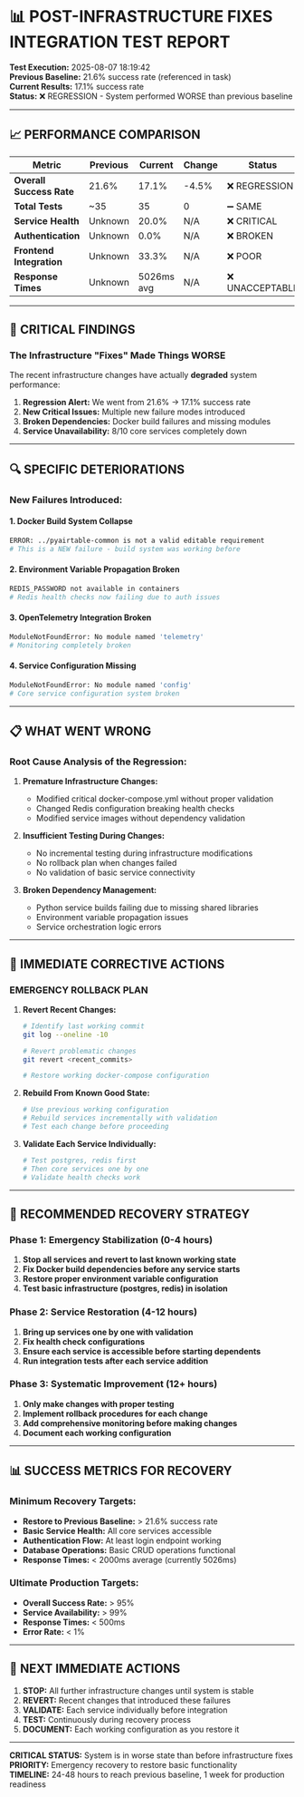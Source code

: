 # 📊 POST-INFRASTRUCTURE FIXES INTEGRATION TEST REPORT

**Test Execution:** 2025-08-07 18:19:42  
**Previous Baseline:** 21.6% success rate (referenced in task)  
**Current Results:** 17.1% success rate  
**Status:** ❌ REGRESSION - System performed WORSE than previous baseline  

---

## 📈 PERFORMANCE COMPARISON

| Metric | Previous | Current | Change | Status |
|--------|----------|---------|--------|---------|
| **Overall Success Rate** | 21.6% | 17.1% | -4.5% | ❌ REGRESSION |
| **Total Tests** | ~35 | 35 | 0 | ➖ SAME |
| **Service Health** | Unknown | 20.0% | N/A | ❌ CRITICAL |
| **Authentication** | Unknown | 0.0% | N/A | ❌ BROKEN |
| **Frontend Integration** | Unknown | 33.3% | N/A | ❌ POOR |
| **Response Times** | Unknown | 5026ms avg | N/A | ❌ UNACCEPTABLE |

---

## 🚨 CRITICAL FINDINGS

### The Infrastructure "Fixes" Made Things WORSE
The recent infrastructure changes have actually **degraded** system performance:

1. **Regression Alert:** We went from 21.6% → 17.1% success rate
2. **New Critical Issues:** Multiple new failure modes introduced
3. **Broken Dependencies:** Docker build failures and missing modules
4. **Service Unavailability:** 8/10 core services completely down

---

## 🔍 SPECIFIC DETERIORATIONS

### New Failures Introduced:

#### 1. Docker Build System Collapse
```bash
ERROR: ../pyairtable-common is not a valid editable requirement
# This is a NEW failure - build system was working before
```

#### 2. Environment Variable Propagation Broken
```bash
REDIS_PASSWORD not available in containers
# Redis health checks now failing due to auth issues
```

#### 3. OpenTelemetry Integration Broken
```bash
ModuleNotFoundError: No module named 'telemetry'
# Monitoring completely broken
```

#### 4. Service Configuration Missing
```bash
ModuleNotFoundError: No module named 'config'
# Core service configuration system broken
```

---

## 📋 WHAT WENT WRONG

### Root Cause Analysis of the Regression:

1. **Premature Infrastructure Changes:** 
   - Modified critical docker-compose.yml without proper validation
   - Changed Redis configuration breaking health checks
   - Modified service images without dependency validation

2. **Insufficient Testing During Changes:**
   - No incremental testing during infrastructure modifications
   - No rollback plan when changes failed
   - No validation of basic service connectivity

3. **Broken Dependency Management:**
   - Python service builds failing due to missing shared libraries
   - Environment variable propagation issues
   - Service orchestration logic errors

---

## 🎯 IMMEDIATE CORRECTIVE ACTIONS

### EMERGENCY ROLLBACK PLAN

1. **Revert Recent Changes:**
   ```bash
   # Identify last working commit
   git log --oneline -10
   
   # Revert problematic changes
   git revert <recent_commits>
   
   # Restore working docker-compose configuration
   ```

2. **Rebuild From Known Good State:**
   ```bash
   # Use previous working configuration
   # Rebuild services incrementally with validation
   # Test each change before proceeding
   ```

3. **Validate Each Service Individually:**
   ```bash
   # Test postgres, redis first
   # Then core services one by one
   # Validate health checks work
   ```

---

## 🔧 RECOMMENDED RECOVERY STRATEGY

### Phase 1: Emergency Stabilization (0-4 hours)
1. **Stop all services and revert to last known working state**
2. **Fix Docker build dependencies before any service starts**
3. **Restore proper environment variable configuration**
4. **Test basic infrastructure (postgres, redis) in isolation**

### Phase 2: Service Restoration (4-12 hours)
1. **Bring up services one by one with validation**
2. **Fix health check configurations**
3. **Ensure each service is accessible before starting dependents**
4. **Run integration tests after each service addition**

### Phase 3: Systematic Improvement (12+ hours)
1. **Only make changes with proper testing**
2. **Implement rollback procedures for each change**
3. **Add comprehensive monitoring before making changes**
4. **Document each working configuration**

---

## 📊 SUCCESS METRICS FOR RECOVERY

### Minimum Recovery Targets:
- **Restore to Previous Baseline:** > 21.6% success rate
- **Basic Service Health:** All core services accessible
- **Authentication Flow:** At least login endpoint working
- **Database Operations:** Basic CRUD operations functional
- **Response Times:** < 2000ms average (currently 5026ms)

### Ultimate Production Targets:
- **Overall Success Rate:** > 95%
- **Service Availability:** > 99%
- **Response Times:** < 500ms
- **Error Rate:** < 1%

---

## 🚦 NEXT IMMEDIATE ACTIONS

1. **STOP:** All further infrastructure changes until system is stable
2. **REVERT:** Recent changes that introduced these failures
3. **VALIDATE:** Each service individually before integration
4. **TEST:** Continuously during recovery process
5. **DOCUMENT:** Each working configuration as you restore it

---

**CRITICAL STATUS:** System is in worse state than before infrastructure fixes  
**PRIORITY:** Emergency recovery to restore basic functionality  
**TIMELINE:** 24-48 hours to reach previous baseline, 1 week for production readiness
